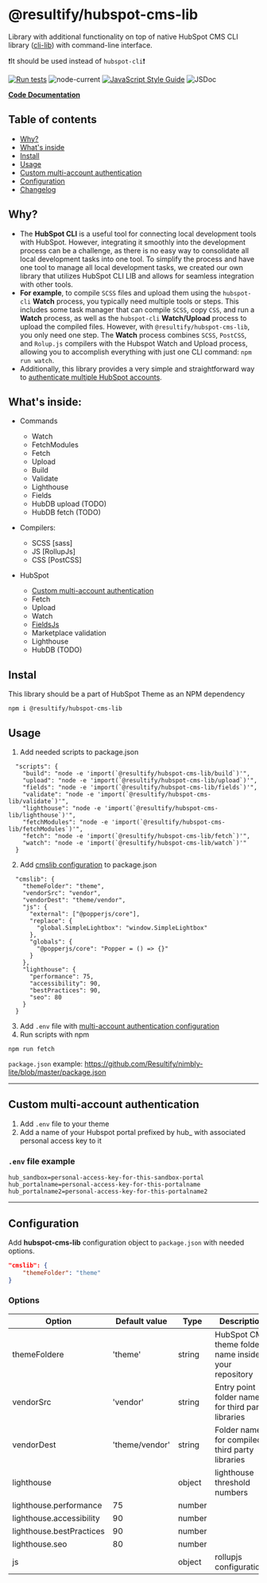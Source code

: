 # @resultify/hubspot-cms-lib
Library with additional functionality on top of native HubSpot CMS CLI library ([cli-lib](https://github.com/HubSpot/hubspot-cli/tree/master/packages/cli-lib)) with command-line interface.

❗It should be used instead of `hubspot-cli`❗

[![Run tests](https://github.com/Resultify/hubspot-cms-lib/actions/workflows/test.yml/badge.svg)](https://github.com/Resultify/hubspot-cms-lib/actions/workflows/test.yml)
![node-current](https://img.shields.io/node/v/@resultify/hubspot-cms-lib)
[![JavaScript Style Guide](https://img.shields.io/badge/code_style-standard-brightgreen.svg)](https://standardjs.com)
![JSDoc](https://img.shields.io/badge/API\%20documentation-JSDoc-yellow)

[**Code Documentation**](https://resultify.github.io/hubspot-cms-lib)

## Table of contents

- [Why?](#why)
- [What's inside](#whats-inside)
- [Install](#instal)
- [Usage](#usage)
- [Custom multi-account authentication](#custom-multi-account-authentication)
- [Configuration](#configuration)
- [Changelog](CHANGELOG.md)

## Why?
- The **HubSpot CLI** is a useful tool for connecting local development tools with HubSpot. However, integrating it smoothly into the development process can be a challenge, as there is no easy way to consolidate all local development tasks into one tool. To simplify the process and have one tool to manage all local development tasks, we created our own library that utilizes HubSpot CLI LIB and allows for seamless integration with other tools.
- **For example**, to compile `SCSS` files and upload them using the `hubspot-cli` **Watch** process, you typically need multiple tools or steps. This includes some task manager that can compile `SCSS`, copy `CSS`, and run a **Watch** process, as well as the `hubspot-cli` **Watch/Upload** process to upload the compiled files. However, with `@resultify/hubspot-cms-lib`, you only need one step. The **Watch** process combines `SCSS`, `PostCSS`, and `Rolup.js` compilers with the Hubspot Watch and Upload process, allowing you to accomplish everything with just one CLI command: `npm run watch`.
- Additionally, this library provides a very simple and straightforward way to [authenticate multiple HubSpot accounts](#custom-multi-account-authentication).

## What's inside:

- Commands
  - Watch
  - FetchModules
  - Fetch
  - Upload
  - Build
  - Validate
  - Lighthouse
  - Fields
  - HubDB upload (TODO)
  - HubDB fetch (TODO)

- Compilers:
  - SCSS [sass]
  - JS [RollupJs]
  - CSS [PostCSS]

- HubSpot
  - [Custom multi-account authentication](#custom-multi-account-authentication)
  - Fetch
  - Upload
  - Watch
  - [FieldsJs](https://github.com/Resultify/hubspot-fields-js)
  - Marketplace validation
  - Lighthouse
  - HubDB (TODO)


## Instal
This library should be a part of HubSpot Theme as an NPM dependency
```
npm i @resultify/hubspot-cms-lib
```
## Usage
1. Add needed scripts to package.json
```
  "scripts": {
    "build": "node -e 'import(`@resultify/hubspot-cms-lib/build`)'",
    "upload": "node -e 'import(`@resultify/hubspot-cms-lib/upload`)'",
    "fields": "node -e 'import(`@resultify/hubspot-cms-lib/fields`)'",
    "validate": "node -e 'import(`@resultify/hubspot-cms-lib/validate`)'",
    "lighthouse": "node -e 'import(`@resultify/hubspot-cms-lib/lighthouse`)'",
    "fetchModules": "node -e 'import(`@resultify/hubspot-cms-lib/fetchModules`)'",
    "fetch": "node -e 'import(`@resultify/hubspot-cms-lib/fetch`)'",
    "watch": "node -e 'import(`@resultify/hubspot-cms-lib/watch`)'"
  }
```
2. Add [cmslib configuration](#configuration) to package.json
```
  "cmslib": {
    "themeFolder": "theme",
    "vendorSrc": "vendor",
    "vendorDest": "theme/vendor",
    "js": {
      "external": ["@popperjs/core"],
      "replace": {
        "global.SimpleLightbox": "window.SimpleLightbox"
      },
      "globals": {
        "@popperjs/core": "Popper = () => {}"
      }
    },
    "lighthouse": {
      "performance": 75,
      "accessibility": 90,
      "bestPractices": 90,
      "seo": 80
    }
  }
```
3. Add `.env` file with [multi-account authentication configuration](#custom-multi-account-authentication)
4. Run scripts with npm
```
npm run fetch
```

`package.json` example: https://github.com/Resultify/nimbly-lite/blob/master/package.json

***

## Custom multi-account authentication

1. Add `.env` file to your theme
2. Add a name of your Hubspot portal prefixed by hub_ with associated personal access key to it

### `.env` file example
```
hub_sandbox=personal-access-key-for-this-sandbox-portal
hub_portalname=personal-access-key-for-this-portalname
hub_portalname2=personal-access-key-for-this-portalname2
```

***

## Configuration
Add **hubspot-cms-lib** configuration object to `package.json` with needed options.
```json
"cmslib": {
    "themeFolder": "theme"
}
```
### Options
|Option|Default value|Type|Description|
|---|---|---|---|
|themeFoldere|'theme'|string|HubSpot CMS theme folder name inside your repository|
|vendorSrc|'vendor'|string|Entry point folder name for third party libraries|
|vendorDest|'theme/vendor'|string|Folder name for compiled third party libraries|
|lighthouse||object|lighthouse threshold numbers|
|lighthouse.performance|75|number||
|lighthouse.accessibility|90|number||
|lighthouse.bestPractices|90|number||
|lighthouse.seo|80|number||
|js||object|rollupjs configurations|
